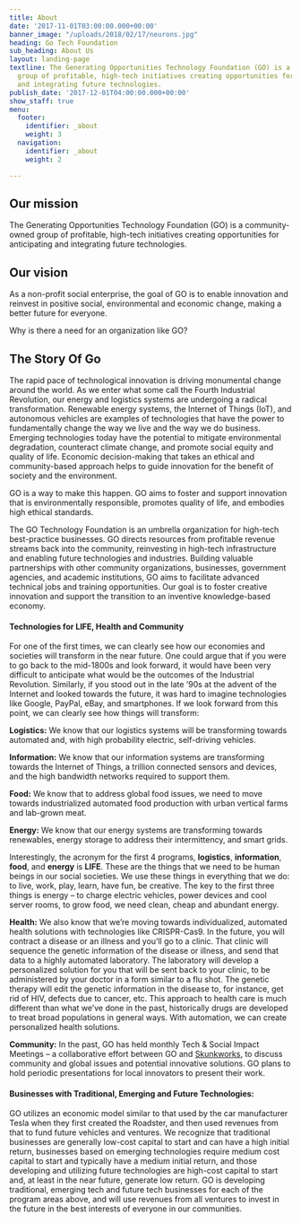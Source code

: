 ```yaml
---
title: About
date: '2017-11-01T03:00:00.000+00:00'
banner_image: "/uploads/2018/02/17/neurons.jpg"
heading: Go Tech Foundation
sub_heading: About Us
layout: landing-page
textline: The Generating Opportunities Technology Foundation (GO) is a community-owned
  group of profitable, high-tech initiatives creating opportunities for anticipating
  and integrating future technologies.
publish_date: '2017-12-01T04:00:00.000+00:00'
show_staff: true
menu:
  footer:
    identifier: _about
    weight: 3
  navigation:
    identifier: _about
    weight: 2

---
```

## Our mission

The Generating Opportunities Technology Foundation (GO) is a community-owned group of profitable, high-tech initiatives creating opportunities for anticipating and integrating future technologies.

## Our vision

As a non-profit social enterprise, the goal of GO is to enable innovation and reinvest in positive social, environmental and economic change, making a better future for everyone.

Why is there a need for an organization like GO?

## The Story Of Go

The rapid pace of technological innovation is driving monumental change around the world. As we enter what some call the Fourth Industrial Revolution, our energy and logistics systems are undergoing a radical transformation. Renewable energy systems, the Internet of Things (IoT), and autonomous vehicles are examples of technologies that have the power to fundamentally change the way we live and the way we do business. Emerging technologies today have the potential to mitigate environmental degradation, counteract climate change, and promote social equity and quality of life. Economic decision-making that takes an ethical and community-based approach helps to guide innovation for the benefit of society and the environment.

GO is a way to make this happen. GO aims to foster and support innovation that is environmentally responsible, promotes quality of life, and embodies high ethical standards.

The GO Technology Foundation is an umbrella organization for high-tech best-practice businesses. GO directs resources from profitable revenue streams back into the community, reinvesting in high-tech infrastructure and enabling future technologies and industries. Building valuable partnerships with other community organizations, businesses, government agencies, and academic institutions, GO aims to facilitate advanced technical jobs and training opportunities. Our goal is to foster creative innovation and support the transition to an inventive knowledge-based economy.

#### 

#### **Technologies for LIFE, Health and Community**

For one of the first times, we can clearly see how our economies and societies will transform in the near future. One could argue that if you were to go back to the mid-1800s and look forward, it would have been very difficult to anticipate what would be the outcomes of the Industrial Revolution. Similarly, if you stood out in the late ’90s at the advent of the Internet and looked towards the future, it was hard to imagine technologies like Google, PayPal, eBay, and smartphones. If we look forward from this point, we can clearly see how things will transform:

**Logistics:** We know that our logistics systems will be transforming towards automated and, with high probability electric, self-driving vehicles.

**Information:** We know that our information systems are transforming towards the Internet of Things, a trillion connected sensors and devices, and the high bandwidth networks required to support them.

**Food:** We know that to address global food issues, we need to move towards industrialized automated food production with urban vertical farms and lab-grown meat.

**Energy:** We know that our energy systems are transforming towards renewables, energy storage to address their intermittency, and smart grids.

Interestingly, the acronym for the first 4 programs, **logistics**, **information**, **food**, and **energy** is **LIFE**. These are the things that we need to be human beings in our social societies. We use these things in everything that we do: to live, work, play, learn, have fun, be creative. The key to the first three things is energy – to charge electric vehicles, power devices and cool server rooms, to grow food, we need clean, cheap and abundant energy.

**Health:** We also know that we’re moving towards individualized, automated health solutions with technologies like CRISPR-Cas9. In the future, you will contract a disease or an illness and you’ll go to a clinic. That clinic will sequence the genetic information of the disease or illness, and send that data to a highly automated laboratory. The laboratory will develop a personalized solution for you that will be sent back to your clinic, to be administered by your doctor in a form similar to a flu shot. The genetic therapy will edit the genetic information in the disease to, for instance, get rid of HIV, defects due to cancer, etc. This approach to health care is much different than what we’ve done in the past, historically drugs are developed to treat broad populations in general ways. With automation, we can create personalized health solutions.

**Community:** In the past, GO has held monthly Tech & Social Impact Meetings – a collaborative effort between GO and [Skunkworks](https://gi.mother.co/), to discuss community and global issues and potential innovative solutions. GO plans to hold periodic presentations for local innovators to present their work.

#### 

#### Businesses with Traditional, Emerging and Future Technologies:

GO utilizes an economic model similar to that used by the car manufacturer Tesla when they first created the Roadster, and then used revenues from that to fund future vehicles and ventures. We recognize that traditional businesses are generally low-cost capital to start and can have a high initial return, businesses based on emerging technologies require medium cost capital to start and typically have a medium initial return, and those developing and utilizing future technologies are high-cost capital to start and, at least in the near future, generate low return. GO is developing traditional, emerging tech and future tech businesses for each of the program areas above, and will use revenues from all ventures to invest in the future in the best interests of everyone in our communities.
